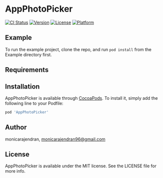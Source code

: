 # AppPhotoPicker

[![CI Status](https://img.shields.io/travis/monicarajendran/AppPhotoPicker.svg?style=flat)](https://travis-ci.org/monicarajendran/AppPhotoPicker)
[![Version](https://img.shields.io/cocoapods/v/AppPhotoPicker.svg?style=flat)](https://cocoapods.org/pods/AppPhotoPicker)
[![License](https://img.shields.io/cocoapods/l/AppPhotoPicker.svg?style=flat)](https://cocoapods.org/pods/AppPhotoPicker)
[![Platform](https://img.shields.io/cocoapods/p/AppPhotoPicker.svg?style=flat)](https://cocoapods.org/pods/AppPhotoPicker)

## Example

To run the example project, clone the repo, and run `pod install` from the Example directory first.

## Requirements

## Installation

AppPhotoPicker is available through [CocoaPods](https://cocoapods.org). To install
it, simply add the following line to your Podfile:

```ruby
pod 'AppPhotoPicker'
```

## Author

monicarajendran, monicarajendran96@gmail.com

## License

AppPhotoPicker is available under the MIT license. See the LICENSE file for more info.
